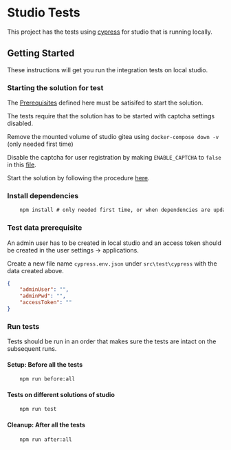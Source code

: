 # Studio Tests

This project has the tests using [cypress](https://www.cypress.io/) for studio that is running locally.

## Getting Started

These instructions will get you run the integration tests on local studio.

### Starting the solution for test

The [Prerequisites](https://github.com/Altinn/altinn-studio/tree/master/src/studio#prerequisites) defined here must be satisifed to start the solution.

The tests require that the solution has to be started with captcha settings disabled.

Remove the mounted volume of studio gitea using `docker-compose down -v` (only needed first time)

Disable the captcha for user registration by making `ENABLE_CAPTCHA` to `false` in this [file](https://github.com/Altinn/altinn-studio/blob/master/src/studio/src/repositories/gitea-data/gitea/conf/app.ini#L80).

Start the solution by following the procedure [here](https://github.com/Altinn/altinn-studio/tree/master/src/studio#running-solutions-locally).

### Install dependencies

```cmd
    npm install # only needed first time, or when dependencies are updated    
```

### Test data prerequisite

An admin user has to be created in local studio and an access token should be created in the user settings -> applications.

Create a new file name `cypress.env.json` under `src\test\cypress` with the data created above.

```json
{
    "adminUser": "",
    "adminPwd": "",
    "accessToken": ""
}
```

### Run tests

Tests should be run in an order that makes sure the tests are intact on the subsequent runs.

#### Setup: Before all the tests

```cmd
    npm run before:all
```

#### Tests on different solutions of studio

```cmd
    npm run test
```

#### Cleanup: After all the tests

```cmd
    npm run after:all
```
